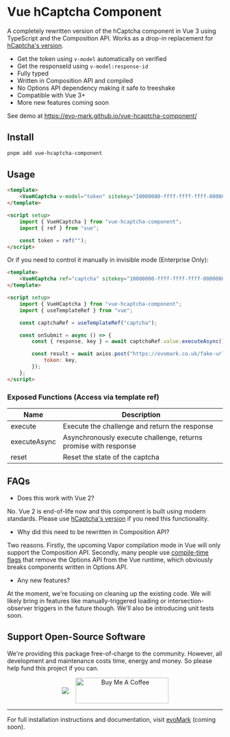 # Vue hCaptcha Component

A completely rewritten version of the hCaptcha component in Vue 3 using TypeScript and the Composition API. Works as a drop-in replacement for [hCaptcha's version](https://github.com/hCaptcha/vue-hcaptcha).

- Get the token using `v-model` automatically on verified
- Get the responseId using `v-model:response-id`
- Fully typed
- Written in Composition API and compiled
- No Options API dependency making it safe to treeshake
- Compatible with Vue 3+
- More new features coming soon

See demo at https://evo-mark.github.io/vue-hcaptcha-component/

## Install

```sh
pnpm add vue-hcaptcha-component
```

## Usage

```html
<template>
	<VueHCaptcha v-model="token" sitekey="10000000-ffff-ffff-ffff-000000000001" />
</template>

<script setup>
	import { VueHCaptcha } from "vue-hcaptcha-component";
	import { ref } from "vue";

	const token = ref("");
</script>
```

Or if you need to control it manually in invisible mode (Enterprise Only):

```html
<template>
	<VueHCaptcha ref="captcha" sitekey="10000000-ffff-ffff-ffff-000000000001" />
</template>

<script setup>
	import { VueHCaptcha } from "vue-hcaptcha-component";
	import { useTemplateRef } from "vue";

	const captchaRef = useTemplateRef("captcha");

	const onSubmit = async () => {
		const { response, key } = await captchaRef.value.executeAsync();

		const result = await axios.post("https://evomark.co.uk/fake-url", {
			token: key,
		});
	};
</script>
```

### Exposed Functions (Access via template ref)

| Name         | Description                                                     |
| ------------ | --------------------------------------------------------------- |
| execute      | Execute the challenge and return the response                   |
| executeAsync | Asynchronously execute challenge, returns promise with response |
| reset        | Reset the state of the captcha                                  |

## FAQs

- Does this work with Vue 2?

No. Vue 2 is end-of-life now and this component is built using modern standards. Please use [hCaptcha's version](https://github.com/hCaptcha/vue-hcaptcha) if you need this functionality.

- Why did this need to be rewritten in Composition API?

Two reasons. Firstly, the upcoming Vapor compilation mode in Vue will only support the Composition API. Secondly, many people use [compile-time flags](https://vuejs.org/api/compile-time-flags.html) that remove the Options API from the Vue runtime, which obviously breaks components written in Options API.

- Any new features?

At the moment, we're focusing on cleaning up the existing code. We will likely bring in features like manually-triggered loading or intersection-observer triggers in the future though. We'll also be introducing unit tests soon.

## Support Open-Source Software

We're providing this package free-of-charge to the community. However, all development and maintenance costs time, energy and money. So please help fund this project if you can.

<p align="center" style="display:flex;align-items:center;gap:1rem;justify-content:center">
<a href="https://github.com/sponsors/craigrileyuk" target="_blank">
<img src="https://img.shields.io/badge/sponsor-GitHub%20Sponsors-fafbfc?style=for-the-badge&logo=github">
</a>
<a href="https://www.buymeacoffee.com/craigrileyuk" target="_blank"><img src="https://cdn.buymeacoffee.com/buttons/v2/default-yellow.png" alt="Buy Me A Coffee" style="height: 60px !important;width: 217px !important;" ></a>
</p>

---

For full installation instructions and documentation, visit [evoMark](https://evomark.co.uk/open-source-software/vue-hcaptcha-component/) (coming soon).
